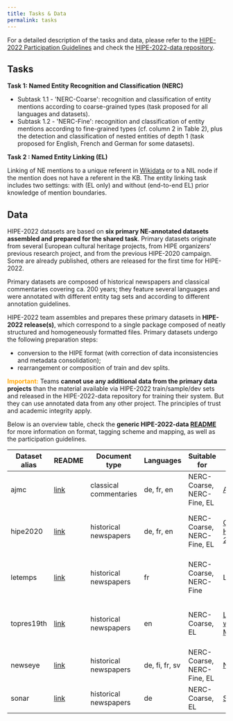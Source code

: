 ```yaml
---
title: Tasks & Data
permalink: tasks
---
```


For a detailed description of the tasks and data, please refer to the [HIPE-2022 Participation Guidelines](https://doi.org/10.5281/zenodo.6045662) and check the [HIPE-2022-data repository](https://github.com/hipe-eval/HIPE-2022-data/blob/main/README.md).



## Tasks
**Task 1: Named Entity Recognition and Classification (NERC)**

  - Subtask 1.1 - 'NERC-Coarse': recognition and classification of entity mentions according to coarse-grained types (task proposed for all languages and datasets). 
  - Subtask 1.2 - 'NERC-Fine': recognition and classification of entity mentions according to fine-grained types (cf. column 2 in Table 2), plus the detection and classification of nested entities of depth 1 (task proposed for English, French and German for some datasets).

**Task 2 : Named Entity Linking (EL)**    

Linking of NE mentions to a unique referent in [Wikidata](https://www.wikidata.org/wiki/Wikidata:Main_Page) or to a NIL node if the mention does not have a referent in the KB. The entity linking task includes two settings: with (EL only) and without (end-to-end EL) prior knowledge of mention boundaries.


## Data

HIPE-2022 datasets are based on **six primary NE-annotated datasets assembled and prepared for the shared task**. Primary datasets originate from several European cultural heritage projects, from HIPE organizers’ previous research project, and from the previous HIPE-2020 campaign. Some are already published, others are released for the first time for HIPE-2022.

Primary datasets are composed of historical newspapers and classical commentaries covering ca. 200 years; they feature several languages and were annotated with different entity tag sets and according to different annotation guidelines. 

HIPE-2022 team assembles and prepares these primary datasets in **HIPE-2022 release(s)**, which correspond to a single package composed of neatly structured and homogeneously formatted files. Primary datasets undergo the following preparation steps:

- conversion to the HIPE format (with correction of data inconsistencies and metadata consolidation);
- rearrangement or composition of train and dev splits.

<span style="color:orange">**Important:**</span> Teams **cannot use any additional data from the primary data projects** than the material available via HIPE-2022 train/sample/dev sets and released in the HIPE-2022-data repository for training their system. But they can use annotated data from any other project. The principles of trust and academic integrity apply.


Below is an overview table, check the **generic HIPE-2022-data [README](https://github.com/hipe-eval/HIPE-2022-data/blob/main/README.md)** for more information on format, tagging scheme and mapping, as well as the participation guidelines.

| Dataset alias | README | Document type | Languages |  Suitable for | Project | License |
|---------|---------|---------------|-----------| ---------------|---------------| ---------------|
| ajmc       | [link](documentation/README-ajmc.md)  | classical commentaries | de, fr, en | NERC-Coarse, NERC-Fine, EL | [AjMC](https://mromanello.github.io/ajax-multi-commentary/) |
| hipe2020   | [link](documentation/README-hipe2020.md)| historical newspapers | de, fr, en | NERC-Coarse, NERC-Fine, EL | [CLEF-HIPE-2020](https://impresso.github.io/CLEF-HIPE-2020)| [![License: CC BY-NC-SA 4.0](https://img.shields.io/badge/License-CC_BY--NC--SA_4.0-lightgrey.svg)](https://creativecommons.org/licenses/by-nc-sa/4.0/)|
| letemps    | [link](documentation/README-letemps.md) | historical newspapers    | fr | NERC-Coarse, NERC-Fine | LeTemps | [![License: CC BY-NC-SA 4.0](https://img.shields.io/badge/License-CC_BY--NC--SA_4.0-lightgrey.svg)](https://creativecommons.org/licenses/by-nc-sa/4.0/)|
| topres19th | [link](documentation/README-topres19th.md) | historical newspapers | en | NERC-Coarse, EL |[Living with Machines](https://livingwithmachines.ac.uk/) | [![License: CC BY-NC-SA 4.0](https://img.shields.io/badge/License-CC_BY--NC--SA_4.0-lightgrey.svg)](https://creativecommons.org/licenses/by-nc-sa/4.0/)|
| newseye    | [link](documentation/README-newseye.md)|  historical newspapers | de, fi, fr, sv | NERC-Coarse, NERC-Fine, EL |  [NewsEye](https://www.newseye.eu/) |  [![License: CC BY 4.0](https://img.shields.io/badge/License-CC_BY_4.0-lightgrey.svg)](https://creativecommons.org/licenses/by/4.0/)|
| sonar      | [link](documentation/README-sonar.md) | historical newspapers  | de | NERC-Coarse, EL |  [SoNAR](https://sonar.fh-potsdam.de/)  | [![License: CC BY 4.0](https://img.shields.io/badge/License-CC_BY_4.0-lightgrey.svg)](https://creativecommons.org/licenses/by/4.0/)|




<!-- 

- *Subtask 1.1 - NERC Coarse-grained*: this task includes the recognition and classification of entity mentions according to coarse-grained types (Person, Location, Organisation and Product).
- *Subtask 1.2 - NERC Fine-grained*: this task includes the recognition and classification of entity mentions according to fine-grained types (cf. column 2 in Table 2), plus the detection and classification of nested entities of depth 1, as well as entity mention components.

**Task 2 : Named Entity Linking (EL)**

This task includes the linking of named entity mentions to a unique referent in a knowledge base (KB) or to a NIL node if the mention does not have a referent in the KB. The chosen KB is [Wikidata](https://wikidata.org). 


The entity linking task includes two settings: with and without prior knowledge of mention boundaries. Concretely speaking, the [evaluation period](dates.html) will consist of two consecutive rounds, where a first NEL task without prior information on mentions will be evaluated during round 1 (i.e. task bundles 1 and 2), and a second one with information on mention boundaries (but no type) during the second round (bundle 5).



### Detailed description

For a detailed description of the tasks and instructions relative to participation, download the **[HIPE - Shared Task Participation Guidelines](https://zenodo.org/record/3604238).**



### Task bundles

![](images/pages/bundles.png)
-->
